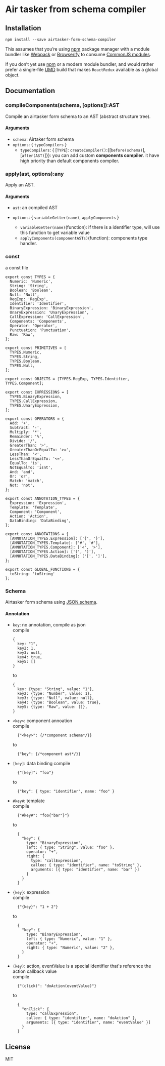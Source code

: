 Air tasker from schema compiler
=========================

## Installation

```
npm install --save airtasker-form-schema-compiler
```

This assumes that you’re using [npm](http://npmjs.com/) package manager with a module bundler like [Webpack](https://webpack.js.org/) or [Browserify](http://browserify.org/) to consume [CommonJS modules](http://webpack.github.io/docs/commonjs.html).

If you don’t yet use [npm](http://npmjs.com/) or a modern module bundler, and would rather prefer a single-file [UMD](https://github.com/umdjs/umd) build that makes `ReactRedux` available as a global object.


## Documentation

### compileComponents(schema, [options]):AST

Compile an airtasker form schema to an AST (abstract structure tree).

#### Arguments

* `schema`: Airtaker form schema
* `options`: { `typeCompilers` }
  * `typeCompilers`: { [`TYPE`]: `createCompiler()`:{[`before(schema)`], [`after(AST)`]}}: you can add custom **components compiler**. it have high priority than default components compiler. 

### apply(ast, options):any

Apply an AST.

#### Arguments

* `ast`: an compiled AST

* `options`: { `variableGetter(name)`, `applyComponents` }

  * `variableGetter(name)`(function): if there is a identifier type, will use this function to get variable value
  * `applyComponents(componentASTs)`(function): components type handler.

### const

a const file
```
export const TYPES = {
  Numeric: 'Numeric',
  String: 'String',
  Boolean: 'Boolean',
  Null: 'Null',
  RegExp: 'RegExp',
  Identifier: 'Identifier',
  BinaryExpression: 'BinaryExpression',
  UnaryExpression: 'UnaryExpression',
  CallExpression: 'CallExpression',
  Components: 'Components',
  Operator: 'Operator',
  Punctuation: 'Punctuation',
  Raw: 'Raw',
};

export const PRIMITIVES = [
  TYPES.Numeric,
  TYPES.String,
  TYPES.Boolean,
  TYPES.Null,
];

export const OBJECTS = [TYPES.RegExp, TYPES.Identifier, TYPES.Component];

export const EXPRESSIONS = [
  TYPES.BinaryExpression,
  TYPES.CallExpression,
  TYPES.UnaryExpression,
];

export const OPERATORS = {
  Add: '+',
  Subtract: '-',
  Multiply: '*',
  Remainder: '%',
  Divide: '/',
  GreaterThan: '>',
  GreaterThanOrEqualTo: '>=',
  LessThan: '<',
  LessThanOrEqualTo: '<=',
  EqualTo: 'is',
  NotEqualTo: 'isnt',
  And: 'and',
  Or: 'or',
  Match: 'match',
  Not: 'not',
};

export const ANNOTATION_TYPES = {
  Expression: 'Expression',
  Template: 'Template',
  Component: 'Component',
  Action: 'Action',
  DataBinding: 'DataBinding',
};

export const ANNOTATIONS = {
  [ANNOTATION_TYPES.Expression]: ['{', '}'],
  [ANNOTATION_TYPES.Template]: ['#', '#'],
  [ANNOTATION_TYPES.Component]: ['<', '>'],
  [ANNOTATION_TYPES.Action]: ['(', ')'],
  [ANNOTATION_TYPES.DataBinding]: ['[', ']'],
};

export const GLOBAL_FUNCTIONS = {
  toString: 'toString'
};

```



### Schema

Airtasker form schema using [JSON schema](http://json-schema.org/).

#### Annotation

* `key`: no annotation, compile as json    
  compile
  ```
  {
    key: "1", 
    key2: 1, 
    key3: null, 
    key4: true, 
    key5: []
  }
  ```
   to
  ```
  {
    key: {type: "String", value: "1"}, 
    key2: {type: "Number", value: 1},
    key3: {type: "Null", value: null},
    key4: {type: "Boolean", value: true},
    key5: {type: "Raw", value: []},
  }
  ```
* `<key>`: component annoation  
  compile
  ```
    {"<key>": {/*component schema*/}}
  ```
  to
  ```
    {"key": {/*component ast*/}}
  ```
  
* `[key]`: data binding
  compile
  ```
    {"[key]": "foo"}
  ```
  to
  ```
    {"key": { type: "identifier", name: "foo" }
  ```
* `#key#`: template  
  compile
  ```
    {"#key#": "foo{"bar"}"}
  ```
  to
  ```
    {
      "key": { 
        type: "BinaryExpression", 
        left: { type: "String", value: "foo" },
        operator: "+",
        right: {
          type: "callExpression",
          callee: { type: "identifier", name: "toString" },
          arguments: [{ type: "identifier", name: "bar" }]
        }
      }
    }
  ```
* `{key}`: expression  
  compile
  ```
    {"{key}": "1 + 2"}
  ```
  to
  ```
    {
      "key": { 
        type: "BinaryExpression", 
        left: { type: "Numeric", value: "1" },
        operator: "+",
        right: { type: "Numeric", value: "2" },
      }
    }
  ``` 
* `(key)`: action, eventValue is a special identifier that's reference the action callback value  
  compile
  ```
    {"(click)": "doAction(eventValue)"}
  ```
  to
  ```
    {
      "onClick": {
        type: "callExpression",
        callee: { type: "identifier", name: "doAction" },
        arguments: [{ type: "identifier", name: "eventValue" }]
      }
    }
  ``` 

## License

MIT